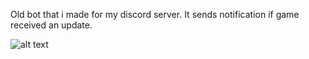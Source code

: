 Old bot that i made for my discord server.
It sends notification if game received an update.

![alt text](https://i.imgur.com/l3JJHR7.png)

